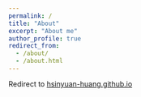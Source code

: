 ```yaml
---
permalink: /
title: "About"
excerpt: "About me"
author_profile: true
redirect_from:
  - /about/
  - /about.html
---
```


Redirect to <a href="https://hsinyuan-huang.github.io/">hsinyuan-huang.github.io</a>
